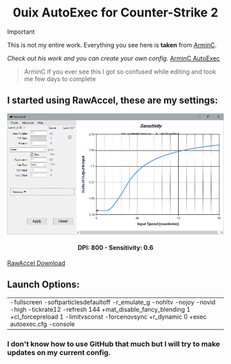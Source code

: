 <h1 align="center">0uix AutoExec for Counter-Strike 2</h1>

> [!IMPORTANT]
>This is not my entire work. Everything you see here is **taken** from [ArminC](https://github.com/armync).

_Check out his work and you can create your own config._ [ArminC AutoExec](https://github.com/armync/ArminC-AutoExec/tree/master)

> ArminC if you ever see this I got so confused while editing and took me few days to complete

## I started using RawAccel, these are my settings:
![RawAccel](https://raw.githubusercontent.com/0uix/CS2-Custom-Config/refs/heads/main/.github/Pictures/RawAccel.png)
<h4 align="center">DPI: 800 - Sensitivity: 0.6</h4>

[RawAccel Download](https://github.com/RawAccelOfficial/rawaccel/tree/master)

## Launch Options:
<table>
<tr>
<td>
-fullscreen -softparticlesdefaultoff -r_emulate_g -nohltv -nojoy -novid -high -tickrate12 -refresh 144 +mat_disable_fancy_blending 1 +cl_forcepreload 1 -limitvsconst -forcenovsync +r_dynamic 0 +exec autoexec.cfg -console
</td>
</tr>
</table>

### I don't know how to use GitHub that much but I will try to make updates on my current config.